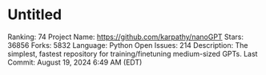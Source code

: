 # Untitled

Ranking: 74
Project Name: https://github.com/karpathy/nanoGPT
Stars: 36856
Forks: 5832
Language: Python
Open Issues: 214
Description: The simplest, fastest repository for training/finetuning medium-sized GPTs.
Last Commit: August 19, 2024 6:49 AM (EDT)